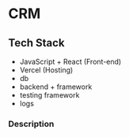 # CRM

## Tech Stack
- JavaScript + React (Front-end)
- Vercel (Hosting)
- db
- backend + framework
- testing framework
- logs

### Description